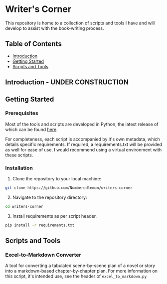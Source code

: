 # Writer's Corner

This repository is home to a collection of scripts and tools I have and will develop to assist with the book-writing process.

## Table of Contents

- [Introduction](#Introduction)
- [Getting Started](#getting-started)
- [Scripts and Tools](#scripts-and-tools)

## Introduction - UNDER CONSTRUCTION

## Getting Started

### Prerequisites

Most of the tools and scripts are developed in Python, the latest release of which can be found [here](https://www.python.org/downloads/).

For completeness, each script is accompanied by it's own metadata, which details specific requirements. If required, a requirements.txt will be provided as well for ease of use. I would recommend using a virtual environment with these scripts.

### Installation

 1. Clone the repository to your local machine:

```sh
git clone https://github.com/Numberedlemon/writers-corner
```

 2. Navigate to the repository directory:

```sh
cd writers-corner
```

 3. Install requirements as per script header.

```sh
pip install -r requirements.txt
```

## Scripts and Tools

### Excel-to-Markdown Converter

A tool for converting a tabulated scene-by-scene plan of a novel or story into a markdown-based chapter-by-chapter plan. For more information on this script, it's intended use, see the header of ```excel_to_markdown.py```

